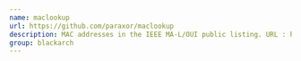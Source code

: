 ```yaml
---
name: maclookup
url: https://github.com/paraxor/maclookup
description: MAC addresses in the IEEE MA-L/OUI public listing. URL : https://github.com/paraxor/maclookup Groups : blackarch blackarch-networking
group: blackarch
---
```

